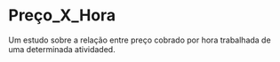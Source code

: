 # Preço_X_Hora
Um estudo sobre a relação entre preço cobrado por hora trabalhada de uma determinada atividaded.
